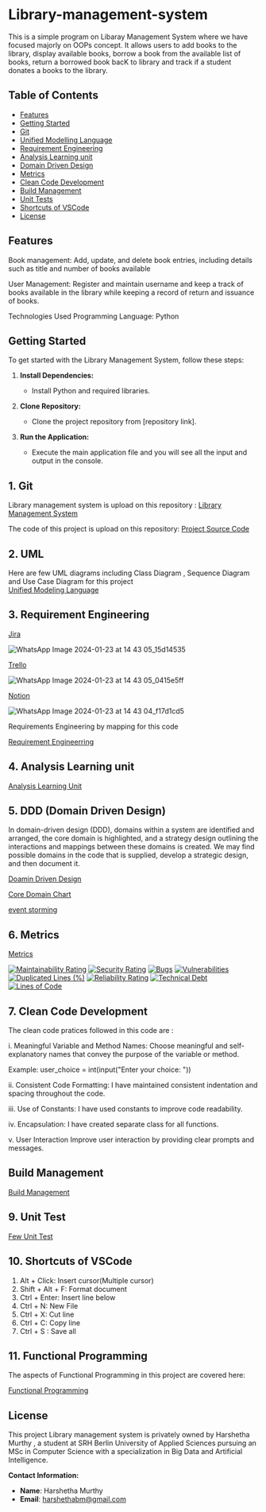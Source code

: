 # Library-management-system

This is a simple program on Libaray Management System where we have focused majorly on OOPs concept. It allows users to add books to the library, display available books, borrow a book from the available list of books, return a borrowed book bacK to library and track if a student donates a books to the library.

## Table of Contents

- [Features](##features)
- [Getting Started](##getting-started)
- [Git](##git)
- [Unified Modelling Language](###UML)
- [Requirement Engineering](##Requirement-Engineering)
- [Analysis Learning unit](##Analysis-Learning-unit)
- [Domain Driven Design](##ddd)
- [Metrics](##Metric)
- [Clean Code Development](##Clean-Code-Development)
- [Build Management](##Build-management)
- [Unit Tests](##Unit-tests)
- [Shortcuts of VSCode](##Shortcuts-of-VSCode)
- [License](##license)
  
  
## Features 

Book management: Add, update, and delete book entries, including details such as title and number of books available 

User Management: Register and maintain username and keep a track of books available in the library while keeping a record of return and issuance of books. 

Technologies Used
Programming Language: Python

## Getting Started

To get started with the Library Management System, follow these steps:

1. **Install Dependencies:**
   - Install Python and required libraries.

2. **Clone Repository:**
   - Clone the project repository from [repository link].

3. **Run the Application:**
   - Execute the main application file and you will see all the input and output in the console.
  


## 1. Git 

Library management system is upload on this repository :
[Library Management System](https://github.com/Harshethabm9/Library-Management-System-project)

The code of this project is upload on this repository:
[Project Source Code](https://github.com/Harshethabm9/Library-Management-System-project/blob/master/main.py)

## 2. UML

Here are few UML diagrams including Class Diagram , Sequence Diagram and Use Case Diagram for this project  
[Unified Modeling Language](https://github.com/Harshethabm9/Library-Management-System-project/blob/main/uml.md)


## 3. Requirement Engineering 
[Jira](https://library-book.atlassian.net/jira/software/projects/LMS/boards/1)

![WhatsApp Image 2024-01-23 at 14 43 05_15d14535](https://github.com/Harshethabm9/Library-Management-System-project/assets/148848257/21ccbfc5-47c7-49d3-a9f2-6db78f1fd4d8)


[Trello](https://trello.com/b/XzbUHKyZ/my-trello-board)

![WhatsApp Image 2024-01-23 at 14 43 05_0415e5ff](https://github.com/Harshethabm9/Library-Management-System-project/assets/148848257/93cf9c62-d4b9-4d6b-836e-2c6a1ced3beb)


[Notion](https://www.notion.so/ff0f85f758a34978b815ddfa1d252b8e?v=ddf1d5bb82d84fb29a32cd9a3ca13e8b)

![WhatsApp Image 2024-01-23 at 14 43 04_f17d1cd5](https://github.com/Harshethabm9/Library-Management-System-project/assets/148848257/8ae722a4-7c1c-4dfb-94d4-a726896b000b)


Requirements Engineering by mapping for this code 

[Requirement Engineerring](https://github.com/Harshethabm9/Library-Management-System-project/blob/main/req_engineering.md)

## 4. Analysis Learning unit

[Analysis Learning Unit](https://github.com/Harshethabm9/Library-Management-System-project/blob/main/Analysis.md)


## 5. DDD (Domain Driven Design)

In domain-driven design (DDD), domains within a system are identified and arranged, the core domain is highlighted, and a strategy design outlining the interactions and mappings between these domains is created. We may find possible domains in the code that is supplied, develop a strategic design, and then document it. 

[Doamin Driven Design](https://github.com/Harshethabm9/Library-Management-System-project/blob/main/DDD.md)

[Core Domain Chart](https://github.com/Harshethabm9/Library-Management-System-project/blob/main/Blank%20board%20-%20Page%201%20Frame%201%20(1).jpeg)

[event storming](https://github.com/Harshethabm9/Library-Management-System-project/blob/main/Blank%20board%20-%20Page%201%20Frame%202.jpeg)


## 6. Metrics 

[Metrics](https://github.com/Harshethabm9/Library-Management-System-project/blob/main/metrics.md)


[![Maintainability Rating](https://sonarcloud.io/api/project_badges/measure?project=Harshethabm9_Library-management-system&metric=sqale_rating)](https://sonarcloud.io/summary/new_code?id=Harshethabm9_Library-management-system)
[![Security Rating](https://sonarcloud.io/api/project_badges/measure?project=Harshethabm9_Library-management-system&metric=security_rating)](https://sonarcloud.io/summary/new_code?id=Harshethabm9_Library-management-system)
[![Bugs](https://sonarcloud.io/api/project_badges/measure?project=Harshethabm9_Library-management-system&metric=bugs)](https://sonarcloud.io/summary/new_code?id=Harshethabm9_Library-management-system)
[![Vulnerabilities](https://sonarcloud.io/api/project_badges/measure?project=Harshethabm9_Library-management-system&metric=vulnerabilities)](https://sonarcloud.io/summary/new_code?id=Harshethabm9_Library-management-system)
[![Duplicated Lines (%)](https://sonarcloud.io/api/project_badges/measure?project=Harshethabm9_Library-management-system&metric=duplicated_lines_density)](https://sonarcloud.io/summary/new_code?id=Harshethabm9_Library-management-system)
[![Reliability Rating](https://sonarcloud.io/api/project_badges/measure?project=Harshethabm9_Library-management-system&metric=reliability_rating)](https://sonarcloud.io/summary/new_code?id=Harshethabm9_Library-management-system)
[![Technical Debt](https://sonarcloud.io/api/project_badges/measure?project=Harshethabm9_Library-management-system&metric=sqale_index)](https://sonarcloud.io/summary/new_code?id=Harshethabm9_Library-management-system)
[![Lines of Code](https://sonarcloud.io/api/project_badges/measure?project=Harshethabm9_Library-management-system&metric=ncloc)](https://sonarcloud.io/summary/new_code?id=Harshethabm9_Library-management-system)


## 7. Clean Code Development

The clean code pratices followed in this code are :

i. Meaningful Variable and Method Names: 
Choose meaningful and self-explanatory names that convey the purpose of the variable or method.

Example: user_choice = int(input("Enter your choice: "))

ii.  Consistent Code Formatting: 
I have maintained consistent indentation and spacing throughout the code.

iii. Use of Constants: 
I have used constants to improve code readability.

iv. Encapsulation:
I have created separate class for all functions.

v. User Interaction
Improve user interaction by providing clear prompts and messages.

## Build Management 

[Build Management](https://github.com/Harshethabm9/Library-Management-System-project/blob/main/Build_management.md)

## 9. Unit Test

[Few Unit Test](https://github.com/Harshethabm9/Library-Management-System-project/blob/main/unit_tests.md)


## 10. Shortcuts of VSCode

1. Alt + Click: Insert cursor(Multiple cursor)
2. Shift + Alt + F: Format document
3. Ctrl + Enter: Insert line below
4. Ctrl + N: New File
5. Ctrl + X: Cut line
6. Ctrl + C: Copy line 
7. Ctrl + S : Save all

## 11. Functional Programming 

The aspects of Functional Programming in this project are covered here:

[Functional Programming](https://github.com/Harshethabm9/Library-Management-System-project/blob/main/Functional_Programming.md)

## License
 
This project Library management system is privately owned by Harshetha Murthy , a student at SRH Berlin University of Applied Sciences pursuing an MSc in Computer Science with a specialization in Big Data and Artificial Intelligence.
 
**Contact Information:**
- **Name**: Harshetha Murthy
- **Email**: harshethabm@gmail.com
